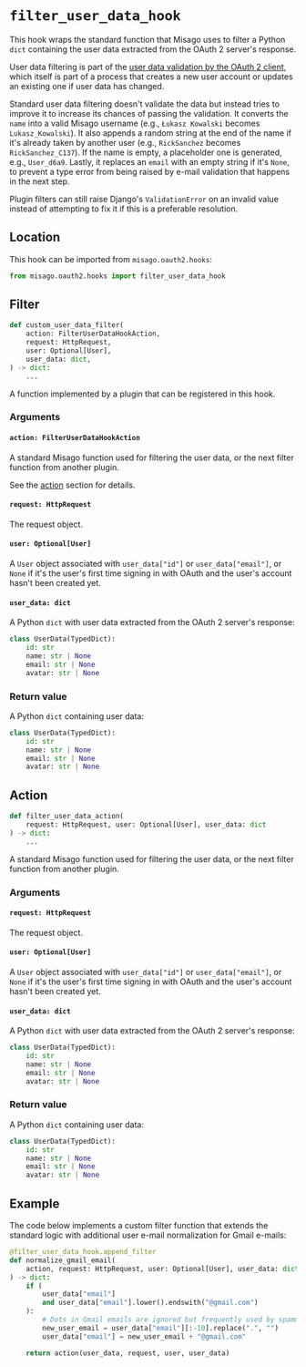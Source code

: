 # `filter_user_data_hook`

This hook wraps the standard function that Misago uses to filter a Python `dict`
containing the user data extracted from the OAuth 2 server's response.

User data filtering is part of the [user data validation by the OAuth 2
client](./validate-user-data-hook.md), which itself is part of a process that
creates a new user account or updates an existing one if user data has changed.

Standard user data filtering doesn't validate the data but instead tries to
improve it to increase its chances of passing the validation. It converts the
`name` into a valid Misago username (e.g., `Łukasz Kowalski` becomes
`Lukasz_Kowalski`). It also appends a random string at the end of the name if
it's already taken by another user (e.g., `RickSanchez` becomes
`RickSanchez_C137`). If the name is empty, a placeholder one is generated,
e.g., `User_d6a9`. Lastly, it replaces an `email` with an empty string if
it's `None`, to prevent a type error from being raised by e-mail validation
that happens in the next step.

Plugin filters can still raise Django's `ValidationError` on an invalid value
instead of attempting to fix it if this is a preferable resolution.


## Location

This hook can be imported from `misago.oauth2.hooks`:

```python
from misago.oauth2.hooks import filter_user_data_hook
```


## Filter

```python
def custom_user_data_filter(
    action: FilterUserDataHookAction,
    request: HttpRequest,
    user: Optional[User],
    user_data: dict,
) -> dict:
    ...
```

A function implemented by a plugin that can be registered in this hook.

### Arguments

#### `action: FilterUserDataHookAction`

A standard Misago function used for filtering the user data, or the next filter function from another plugin.

See the [action](#action) section for details.

#### `request: HttpRequest`

The request object.

#### `user: Optional[User]`

A `User` object associated with `user_data["id"]` or `user_data["email"]`, or `None` if it's the user's first time signing in with OAuth and the user's account hasn't been created yet.

#### `user_data: dict`

A Python `dict` with user data extracted from the OAuth 2 server's response:

```python
class UserData(TypedDict):
    id: str
    name: str | None
    email: str | None
    avatar: str | None
```

### Return value

A Python `dict` containing user data:

```python
class UserData(TypedDict):
    id: str
    name: str | None
    email: str | None
    avatar: str | None
```


## Action

```python
def filter_user_data_action(
    request: HttpRequest, user: Optional[User], user_data: dict
) -> dict:
    ...
```

A standard Misago function used for filtering the user data, or the next filter function from another plugin.

### Arguments

#### `request: HttpRequest`

The request object.

#### `user: Optional[User]`

A `User` object associated with `user_data["id"]` or `user_data["email"]`, or `None` if it's the user's first time signing in with OAuth and the user's account hasn't been created yet.

#### `user_data: dict`

A Python `dict` with user data extracted from the OAuth 2 server's response:

```python
class UserData(TypedDict):
    id: str
    name: str | None
    email: str | None
    avatar: str | None
```

### Return value

A Python `dict` containing user data:

```python
class UserData(TypedDict):
    id: str
    name: str | None
    email: str | None
    avatar: str | None
```


## Example

The code below implements a custom filter function that extends the standard
logic with additional user e-mail normalization for Gmail e-mails:

```python
@filter_user_data_hook.append_filter
def normalize_gmail_email(
    action, request: HttpRequest, user: Optional[User], user_data: dict
) -> dict:
    if (
        user_data["email"]
        and user_data["email"].lower().endswith("@gmail.com")
    ):
        # Dots in Gmail emails are ignored but frequently used by spammers
        new_user_email = user_data["email"][:-10].replace(".", "")
        user_data["email"] = new_user_email + "@gmail.com"

    return action(user_data, request, user, user_data)
```